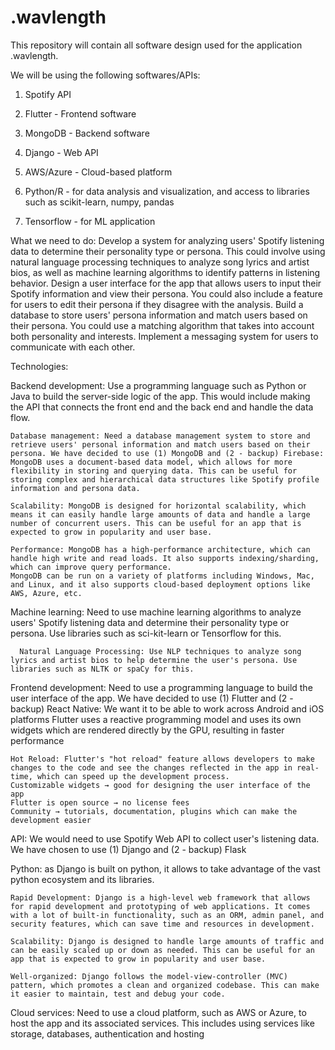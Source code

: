 # .wavlength
This repository will contain all software design used for the application .wavlength.

We will be using the following softwares/APIs: 

1. Spotify API

2. Flutter - Frontend software

3. MongoDB - Backend software 

4. Django - Web API

5. AWS/Azure - Cloud-based platform 

6. Python/R - for data analysis and visualization, and access to libraries such as scikit-learn, numpy, pandas

7. Tensorflow - for ML application 


What we need to do:
    Develop a system for analyzing users' Spotify listening data to determine their personality type or persona. This could involve using natural language processing techniques to analyze song lyrics and artist bios, as well as machine learning algorithms to identify patterns in listening behavior.
    Design a user interface for the app that allows users to input their Spotify information and view their persona. You could also include a feature for users to edit their persona if they disagree with the analysis.
    Build a database to store users' persona information and match users based on their persona. You could use a matching algorithm that takes into account both personality and interests.
    Implement a messaging system for users to communicate with each other.

Technologies:

  Backend development: Use a programming language such as Python or Java to build the server-side logic of the app. This would include making the API that connects the front end and the back end and handle the data flow.

    Database management: Need a database management system to store and retrieve users' personal information and match users based on their persona. We have decided to use (1) MongoDB and (2 - backup) Firebase:
    MongoDB uses a document-based data model, which allows for more flexibility in storing and querying data. This can be useful for storing complex and hierarchical data structures like Spotify profile information and persona data.

    Scalability: MongoDB is designed for horizontal scalability, which means it can easily handle large amounts of data and handle a large number of concurrent users. This can be useful for an app that is expected to grow in popularity and user base.

    Performance: MongoDB has a high-performance architecture, which can handle high write and read loads. It also supports indexing/sharding, which can improve query performance.
    MongoDB can be run on a variety of platforms including Windows, Mac, and Linux, and it also supports cloud-based deployment options like AWS, Azure, etc.

  Machine learning: Need to use machine learning algorithms to analyze users' Spotify listening data and determine their personality type or persona. Use libraries such as sci-kit-learn or Tensorflow for this.

      Natural Language Processing: Use NLP techniques to analyze song lyrics and artist bios to help determine the user's persona. Use libraries such as NLTK or spaCy for this.

  Frontend development: Need to use a programming language to build the user interface of the app. We have decided to use (1) Flutter and (2 - backup) React Native:
  We want it to be able to work across Android and iOS platforms
  Flutter uses a reactive programming model and uses its own widgets which are rendered directly by the GPU, resulting in faster performance

    Hot Reload: Flutter's "hot reload" feature allows developers to make changes to the code and see the changes reflected in the app in real-time, which can speed up the development process.
    Customizable widgets → good for designing the user interface of the app
    Flutter is open source → no license fees
    Community → tutorials, documentation, plugins which can make the development easier

  API: We would need to use Spotify Web API to collect user's listening data. We have chosen to use (1) Django and (2 - backup) Flask

  Python: as Django is built on python, it allows to take advantage of the vast python ecosystem and its libraries.

    Rapid Development: Django is a high-level web framework that allows for rapid development and prototyping of web applications. It comes with a lot of built-in functionality, such as an ORM, admin panel, and security features, which can save time and resources in development.

    Scalability: Django is designed to handle large amounts of traffic and can be easily scaled up or down as needed. This can be useful for an app that is expected to grow in popularity and user base.

    Well-organized: Django follows the model-view-controller (MVC) pattern, which promotes a clean and organized codebase. This can make it easier to maintain, test and debug your code.

  Cloud services: Need to use a cloud platform, such as AWS or Azure, to host the app and its associated services. This includes using services like storage, databases, authentication and hosting

